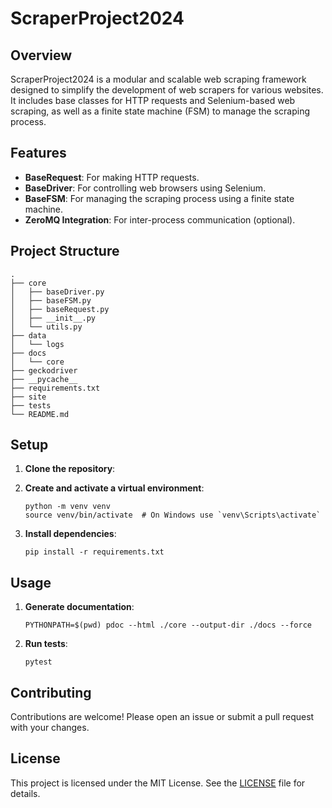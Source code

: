 # ScraperProject2024

## Overview

ScraperProject2024 is a modular and scalable web scraping framework designed to simplify the development of web scrapers for various websites. It includes base classes for HTTP requests and Selenium-based web scraping, as well as a finite state machine (FSM) to manage the scraping process.

## Features

- **BaseRequest**: For making HTTP requests.
- **BaseDriver**: For controlling web browsers using Selenium.
- **BaseFSM**: For managing the scraping process using a finite state machine.
- **ZeroMQ Integration**: For inter-process communication (optional).

## Project Structure

```
.
├── core
│   ├── baseDriver.py
│   ├── baseFSM.py
│   ├── baseRequest.py
│   ├── __init__.py
│   └── utils.py
├── data
│   └── logs
├── docs
│   └── core
├── geckodriver
├── __pycache__
├── requirements.txt
├── site
├── tests
└── README.md
```

## Setup

1. **Clone the repository**:


2. **Create and activate a virtual environment**:
   ```
   python -m venv venv
   source venv/bin/activate  # On Windows use `venv\Scripts\activate`
   ```

3. **Install dependencies**:
   ```
   pip install -r requirements.txt
   ```

## Usage

1. **Generate documentation**:
   ```
   PYTHONPATH=$(pwd) pdoc --html ./core --output-dir ./docs --force
   ```

2. **Run tests**:
   ```
   pytest
   ```

## Contributing

Contributions are welcome! Please open an issue or submit a pull request with your changes.

## License

This project is licensed under the MIT License. See the [LICENSE](LICENSE) file for details.
